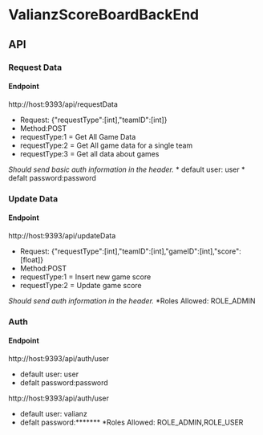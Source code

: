 # ValianzScoreBoardBackEnd
## API

### Request Data
#### Endpoint
  http://host:9393/api/requestData
  
   * Request: {"requestType":[int],"teamID":[int]}
   * Method:POST
   * requestType:1 = Get All Game Data
   * requestType:2 = Get All game data for a single team
   * requestType:3 = Get all data about games
   
   *Should send basic auth information in the header.*
      * default user: user 
      * defalt password:password
   
### Update Data
#### Endpoint
  http://host:9393/api/updateData
  
   * Request: {"requestType":[int],"teamID":[int],"gameID":[int],"score":[float]}
   * Method:POST
   * requestType:1 = Insert new game score
   * requestType:2 = Update game score
   
   *Should send auth information in the header.*
      *Roles Allowed: ROLE_ADMIN
      
### Auth
#### Endpoint 
  http://host:9393/api/auth/user  
  * default user: user 
  * defalt password:password     

  http://host:9393/api/auth/user  
   * default user: valianz 
   * defalt password:*******
   *Roles Allowed: ROLE_ADMIN,ROLE_USER  
    
